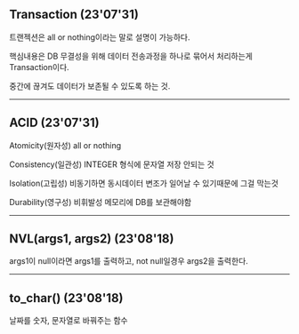 
## Transaction (23'07'31)
트랜젝션은 all or nothing이라는 말로 설명이 가능하다.

핵심내용은 DB 무결성을 위해 데이터 전송과정을 하나로 묶어서 처리하는게 Transaction이다.

중간에 끊겨도 데이터가 보존될 수 있도록 하는 것.

--------------------------------
## ACID (23'07'31)

Atomicity(원자성) all or nothing

Consistency(일관성) INTEGER 형식에 문자열 저장 안되는 것

Isolation(고립성) 비동기하면 동시데이터 변조가 일어날 수 있기때문에 그걸 막는것

Durability(영구성) 비휘발성 메모리에 DB를 보관해야함

-----------------
## NVL(args1, args2) (23'08'18)

args1이 null이라면 args1를 출력하고, not null일경우 args2을 출력한다.

---------------
## to_char() (23'08'18)
날짜를 숫자, 문자열로 바꿔주는 함수
